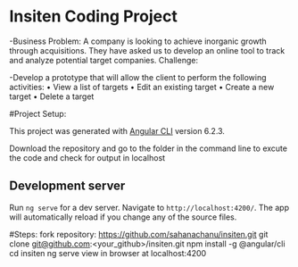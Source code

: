 # Insiten Coding Project

-Business Problem:
A company is looking to achieve inorganic growth through acquisitions. They have asked us to develop an online tool to track and analyze potential target companies.
Challenge:

-Develop a prototype that will allow the client to perform the following activities:
• View a list of targets
• Edit an existing target
• Create a new target
• Delete a target

#Project Setup:

This project was generated with [Angular CLI](https://github.com/angular/angular-cli) version 6.2.3.

Download the repository and go to the folder in the command line to excute the code and check for output in localhost

## Development server

Run `ng serve` for a dev server. Navigate to `http://localhost:4200/`. The app will automatically reload if you change any of the source files.

#Steps:
fork repository: https://github.com/sahanachanu/insiten.git
git clone git@github.com:<your_github>/insiten.git
npm install -g @angular/cli
cd insiten
ng serve
view in browser at localhost:4200


